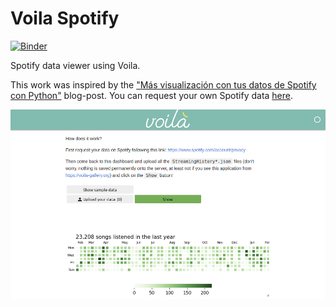 # Voila Spotify

[![Binder](https://mybinder.org/badge_logo.svg)](https://mybinder.org/v2/gh/voila-gallery/voila-spotify/master?urlpath=%2Fvoila%2Frender%2FSpotify_viewer.ipynb)

Spotify data viewer using Voila.

This work was inspired by the ["Más visualización con tus datos de Spotify con Python"](https://tacosdedatos.com/mas-data-viz-con-spotify-python) blog-post. You can request your own Spotify data [here](https://www.spotify.com/account/privacy).

![thumbnail](./thumbnail.png)
